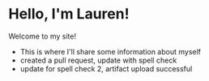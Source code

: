 # Hello, I'm Lauren!

Welcome to my site!
- This is where I'll share some information about myself
- created a pull request, update with spell check
- update for spell check 2, artifact upload successful
